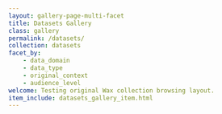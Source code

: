 ```yaml
---
layout: gallery-page-multi-facet
title: Datasets Gallery
class: gallery
permalink: /datasets/
collection: datasets
facet_by:
    - data_domain
    - data_type
    - original_context
    - audience_level
welcome: Testing original Wax collection browsing layout.
item_include: datasets_gallery_item.html
---
```

